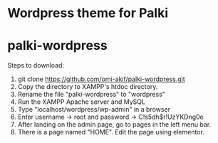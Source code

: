 # Wordpress theme for Palki
# palki-wordpress

Steps to download:
1. git clone https://github.com/omi-akif/palki-wordpress.git
2. Copy the directory to XAMPP's htdoc directory.
2. Rename the file "palki-wordpress" to "wordpress"
3. Run the XAMPP Apache server and MySQL
4. Type "localhost/wordpress/wp-admin" in a browser
5. Enter username -> root and password -> C!s5dh$r!UzYKDng0e
6. After landing on the admin page, go to pages in the left menu bar.
7. There is a page named "HOME". Edit the page using elementor.
